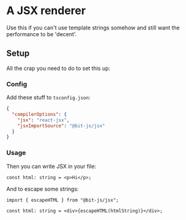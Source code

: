 # A JSX renderer

Use this if you can't use template strings somehow and still want the performance to be 'decent'.

## Setup

All the crap you need to do to set this up:

### Config

Add these stuff to `tsconfig.json`:

```json
{
  "compilerOptions": {
    "jsx": "react-jsx",
    "jsxImportSource": "@bit-js/jsx"
  }
}
```

### Usage

Then you can write JSX in your file:

```tsx
const html: string = <p>Hi</p>;
```

And to escape some strings:

```tsx
import { escapeHTML } from "@bit-js/jsx";

const html: string = <div>{escapeHTML(htmlString)}</div>;
```
